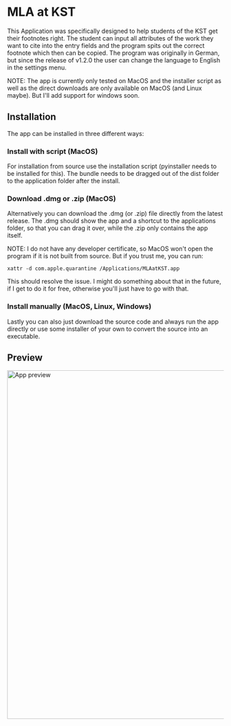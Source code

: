 # MLA at KST

This Application was specifically designed to help students of the KST get their footnotes right. The student can input all attributes of the work they want to cite into the entry fields and the program spits out the correct footnote which then can be copied.
The program was originally in German, but since the release of v1.2.0 the user can change the language to English in the settings menu.

NOTE: The app is currently only tested on MacOS and the installer script as well as the direct downloads are only available on MacOS (and Linux maybe). But I'll add support for windows soon.

## Installation

The app can be installed in three different ways:

### Install with script (MacOS)

For installation from source use the installation script (pyinstaller needs to be installed for this). The bundle needs to be dragged out of the dist folder to the application folder after the install.

### Download .dmg or .zip (MacOS)

Alternatively you can download the .dmg (or .zip) file directly from the latest release. The .dmg should show the app and a shortcut to the applications folder, so that you can drag it over, while the .zip only contains the app itself.

NOTE: I do not have any developer certificate, so MacOS won't open the program if it is not built from source. But if you trust me, you can run:

``` Shell
xattr -d com.apple.quarantine /Applications/MLAatKST.app
```

This should resolve the issue. I might do something about that in the future, if I get to do it for free, otherwise you'll just have to go with that.

### Install manually (MacOS, Linux, Windows)

Lastly you can also just download the source code and always run the app directly or use some installer of your own to convert the source into an executable.

## Preview

<img width="812" alt="App preview" src="https://user-images.githubusercontent.com/84284672/136099397-e57edd3b-f5a7-407c-be04-33a03d6d8a70.png">
